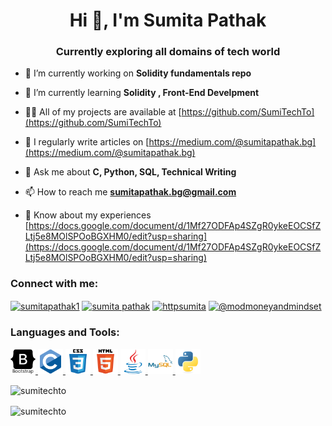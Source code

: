 <h1 align="center">Hi 👋, I'm Sumita Pathak</h1>
<h3 align="center">Currently exploring all domains of tech world</h3>


- 🔭 I’m currently working on **Solidity fundamentals repo**

- 🌱 I’m currently learning **Solidity , Front-End Develpment**

- 👨‍💻 All of my projects are available at [https://github.com/SumiTechTo](https://github.com/SumiTechTo)

- 📝 I regularly write articles on [https://medium.com/@sumitapathak.bg](https://medium.com/@sumitapathak.bg)

- 💬 Ask me about **C, Python, SQL, Technical Writing**

- 📫 How to reach me **sumitapathak.bg@gmail.com**

- 📄 Know about my experiences [https://docs.google.com/document/d/1Mf27ODFAp4SZgR0ykeEOCSfZLtj5e8MOlSPOoBGXHM0/edit?usp=sharing](https://docs.google.com/document/d/1Mf27ODFAp4SZgR0ykeEOCSfZLtj5e8MOlSPOoBGXHM0/edit?usp=sharing)

<h3 align="left">Connect with me:</h3>
<p align="left">
<a href="https://twitter.com/sumitapathak1" target="blank"><img align="center" src="https://raw.githubusercontent.com/rahuldkjain/github-profile-readme-generator/master/src/images/icons/Social/twitter.svg" alt="sumitapathak1" height="30" width="40" /></a>
<a href="https://linkedin.com/in/sumita pathak" target="blank"><img align="center" src="https://raw.githubusercontent.com/rahuldkjain/github-profile-readme-generator/master/src/images/icons/Social/linked-in-alt.svg" alt="sumita pathak" height="30" width="40" /></a>
<a href="https://instagram.com/httpsumita" target="blank"><img align="center" src="https://raw.githubusercontent.com/rahuldkjain/github-profile-readme-generator/master/src/images/icons/Social/instagram.svg" alt="httpsumita" height="30" width="40" /></a>
<a href="https://hashnode.com/@modmoneyandmindset" target="blank"><img align="center" src="https://raw.githubusercontent.com/rahuldkjain/github-profile-readme-generator/master/src/images/icons/Social/hashnode.svg" alt="@modmoneyandmindset" height="30" width="40" /></a>
</p>

<h3 align="left">Languages and Tools:</h3>
<p align="left"> <a href="https://getbootstrap.com" target="_blank" rel="noreferrer"> <img src="https://raw.githubusercontent.com/devicons/devicon/master/icons/bootstrap/bootstrap-plain-wordmark.svg" alt="bootstrap" width="40" height="40"/> </a> <a href="https://www.cprogramming.com/" target="_blank" rel="noreferrer"> <img src="https://raw.githubusercontent.com/devicons/devicon/master/icons/c/c-original.svg" alt="c" width="40" height="40"/> </a> <a href="https://www.w3schools.com/css/" target="_blank" rel="noreferrer"> <img src="https://raw.githubusercontent.com/devicons/devicon/master/icons/css3/css3-original-wordmark.svg" alt="css3" width="40" height="40"/> </a> <a href="https://www.w3.org/html/" target="_blank" rel="noreferrer"> <img src="https://raw.githubusercontent.com/devicons/devicon/master/icons/html5/html5-original-wordmark.svg" alt="html5" width="40" height="40"/> </a> <a href="https://www.java.com" target="_blank" rel="noreferrer"> <img src="https://raw.githubusercontent.com/devicons/devicon/master/icons/java/java-original.svg" alt="java" width="40" height="40"/> </a> <a href="https://www.mysql.com/" target="_blank" rel="noreferrer"> <img src="https://raw.githubusercontent.com/devicons/devicon/master/icons/mysql/mysql-original-wordmark.svg" alt="mysql" width="40" height="40"/> </a> <a href="https://www.python.org" target="_blank" rel="noreferrer"> <img src="https://raw.githubusercontent.com/devicons/devicon/master/icons/python/python-original.svg" alt="python" width="40" height="40"/> </a> </p>

<p><img align="center" src="https://github-readme-stats.vercel.app/api/top-langs?username=sumitechto&show_icons=true&locale=en&layout=compact" alt="sumitechto" /></p>

<p><img align="center" src="https://github-readme-streak-stats.herokuapp.com/?user=sumitechto&" alt="sumitechto" /></p>
